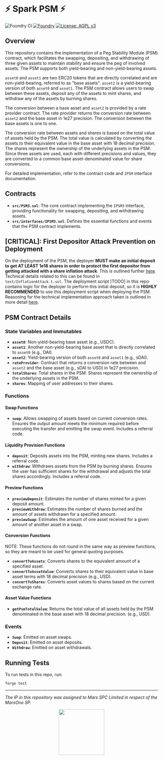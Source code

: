 # ⚡ Spark PSM ⚡

![Foundry CI](https://github.com/marsfoundation/spark-psm/actions/workflows/ci.yml/badge.svg)
[![Foundry][foundry-badge]][foundry]
[![License: AGPL v3](https://img.shields.io/badge/License-AGPL%20v3-blue.svg)](https://github.com/marsfoundation/spark-psm/blob/master/LICENSE)

[foundry]: https://getfoundry.sh/
[foundry-badge]: https://img.shields.io/badge/Built%20with-Foundry-FFDB1C.svg

## Overview

This repository contains the implementation of a Peg Stability Module (PSM) contract, which facilitates the swapping, depositing, and withdrawing of three given assets to maintain stability and ensure the peg of involved assets. The PSM supports both yield-bearing and non-yield-bearing assets.

`asset0` and `asset1` are two ERC20 tokens that are directly correlated and are non-yield-bearing, referred to as "base assets". `asset2` is a yield-bearing version of both `asset0` and `asset1`. The PSM contract allows users to swap between these assets, deposit any of the assets to mint shares, and withdraw any of the assets by burning shares.

The conversion between a base asset and `asset2` is provided by a rate provider contract. The rate provider returns the conversion rate between `asset2` and the base asset in 1e27 precision. The conversion between the base assets is one to one.

The conversion rate between assets and shares is based on the total value of assets held by the PSM. The total value is calculated by converting the assets to their equivalent value in the base asset with 18 decimal precision. The shares represent the ownership of the underlying assets in the PSM. Since three assets are used, each with different precisions and values, they are converted to a common base asset-denominated value for share conversions.

For detailed implementation, refer to the contract code and `IPSM` interface documentation.

## Contracts

- **`src/PSM3.sol`**: The core contract implementing the `IPSM3` interface, providing functionality for swapping, depositing, and withdrawing assets.
- **`src/interfaces/IPSM3.sol`**: Defines the essential functions and events that the PSM contract implements.

## [CRITICAL]: First Depositor Attack Prevention on Deployment

On the deployment of the PSM, the deployer **MUST make an initial deposit to get AT LEAST 1e18 shares in order to protect the first depositor from getting attacked with a share inflation attack**. This is outlined further [here](https://github.com/marsfoundation/spark-automations/assets/44272939/9472a6d2-0361-48b0-b534-96a0614330d3). Technical details related to this can be found in `test/InflationAttack.t.sol`. The deployment script [TODO] in this repo contains logic for the deployer to perform this initial deposit, so it is **HIGHLY RECOMMENDED** to use this deployment script when deploying the PSM. Reasoning for the technical implementation approach taken is outlined in more detail [here](https://github.com/marsfoundation/spark-psm/pull/2).

## PSM Contract Details

### State Variables and Immutables

- **`asset0`**: Non-yield-bearing base asset (e.g., USDC).
- **`asset1`**: Another non-yield-bearing base asset that is directly correlated to `asset0` (e.g., DAI).
- **`asset2`**: Yield-bearing version of both `asset0` and `asset1` (e.g., sDAI).
- **`rateProvider`**: Contract that returns a conversion rate between and `asset2` and the base asset (e.g., sDAI to USD) in 1e27 precision.
- **`totalShares`**: Total shares in the PSM. Shares represent the ownership of the underlying assets in the PSM.
- **`shares`**: Mapping of user addresses to their shares.

### Functions

#### Swap Functions

- **`swap`**: Allows swapping of assets based on current conversion rates. Ensures the output amount meets the minimum required before executing the transfer and emitting the swap event. Includes a referral code.

#### Liquidity Provision Functions

- **`deposit`**: Deposits assets into the PSM, minting new shares. Includes a referral code.
- **`withdraw`**: Withdraws assets from the PSM by burning shares. Ensures the user has sufficient shares for the withdrawal and adjusts the total shares accordingly. Includes a referral code.

#### Preview Functions

- **`previewDeposit`**: Estimates the number of shares minted for a given deposit amount.
- **`previewWithdraw`**: Estimates the number of shares burned and the amount of assets withdrawn for a specified amount.
- **`previewSwap`**: Estimates the amount of one asset received for a given amount of another asset in a swap.

#### Conversion Functions

NOTE: These functions do not round in the same way as preview functions, so they are meant to be used for general quoting purposes.

- **`convertToAssets`**: Converts shares to the equivalent amount of a specified asset.
- **`convertToAssetValue`**: Converts shares to their equivalent value in base asset terms with 18 decimal precision (e.g., USD).
- **`convertToShares`**: Converts asset values to shares based on the current exchange rate.

#### Asset Value Functions

- **`getPsmTotalValue`**: Returns the total value of all assets held by the PSM denominated in the base asset with 18 decimal precision. (e.g., USD).

### Events

- **`Swap`**: Emitted on asset swaps.
- **`Deposit`**: Emitted on asset deposits.
- **`Withdraw`**: Emitted on asset withdrawals.

## Running Tests

To run tests in this repo, run:

```bash
forge test
```

***
*The IP in this repository was assigned to Mars SPC Limited in respect of the MarsOne SP.*

<p align="center">
  <img src="https://1827921443-files.gitbook.io/~/files/v0/b/gitbook-x-prod.appspot.com/o/spaces%2FjvdfbhgN5UCpMtP1l8r5%2Fuploads%2Fgit-blob-c029bb6c918f8c042400dbcef7102c4e5c1caf38%2Flogomark%20colour.svg?alt=media" height="150" />
</p>
